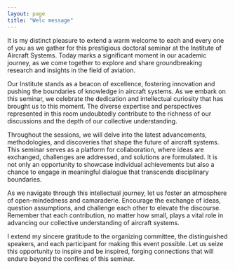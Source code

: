 ```yaml
---
layout: page
title: "Welc message"
---
```

It is my distinct pleasure to extend a warm welcome to each and every one of you as we gather for this prestigious doctoral seminar at the Institute of Aircraft Systems. Today marks a significant moment in our academic journey, as we come together to explore and share groundbreaking research and insights in the field of aviation.

Our Institute stands as a beacon of excellence, fostering innovation and pushing the boundaries of knowledge in aircraft systems. As we embark on this seminar, we celebrate the dedication and intellectual curiosity that has brought us to this moment. The diverse expertise and perspectives represented in this room undoubtedly contribute to the richness of our discussions and the depth of our collective understanding.

Throughout the sessions, we will delve into the latest advancements, methodologies, and discoveries that shape the future of aircraft systems. This seminar serves as a platform for collaboration, where ideas are exchanged, challenges are addressed, and solutions are formulated. It is not only an opportunity to showcase individual achievements but also a chance to engage in meaningful dialogue that transcends disciplinary boundaries.

As we navigate through this intellectual journey, let us foster an atmosphere of open-mindedness and camaraderie. Encourage the exchange of ideas, question assumptions, and challenge each other to elevate the discourse. Remember that each contribution, no matter how small, plays a vital role in advancing our collective understanding of aircraft systems.

I extend my sincere gratitude to the organizing committee, the distinguished speakers, and each participant for making this event possible. Let us seize this opportunity to inspire and be inspired, forging connections that will endure beyond the confines of this seminar.

